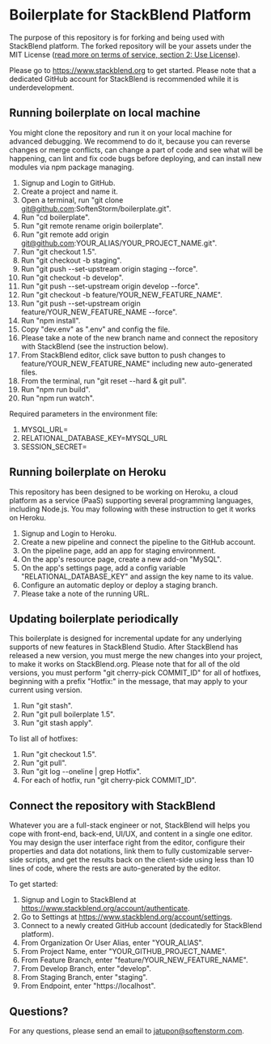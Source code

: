 # Boilerplate for StackBlend Platform

The purpose of this repository is for forking and being used with StackBlend platform. The forked repository will be your assets under the MIT License ([read more on terms of service, section 2: Use License](https://www.softenstorm.com/stackblend-policy-and-terms)).

Please go to https://www.stackblend.org to get started. Please note that a dedicated GitHub account for StackBlend is recommended while it is underdevelopment.

## Running boilerplate on local machine

You might clone the repository and run it on your local machine for advanced debugging. We recommend to do it, because you can reverse changes or merge conflicts, can change a part of code and see what will be happening, can lint and fix code bugs before deploying, and can install new modules via npm package managing.

1. Signup and Login to GitHub.
2. Create a project and name it.
3. Open a terminal, run "git clone git@github.com:SoftenStorm/boilerplate.git".
4. Run "cd boilerplate".
5. Run "git remote rename origin boilerplate".
6. Run "git remote add origin git@github.com:YOUR_ALIAS/YOUR_PROJECT_NAME.git".
7. Run "git checkout 1.5".
8. Run "git checkout -b staging".
9. Run "git push --set-upstream origin staging --force".
10. Run "git checkout -b develop".
11. Run "git push --set-upstream origin develop --force".
12. Run "git checkout -b feature/YOUR_NEW_FEATURE_NAME".
13. Run "git push --set-upstream origin feature/YOUR_NEW_FEATURE_NAME --force".
14. Run "npm install".
15. Copy "dev.env" as ".env" and config the file.
16. Please take a note of the new branch name and connect the repository with StackBlend (see the instruction below).
17. From StackBlend editor, click save button to push changes to feature/YOUR_NEW_FEATURE_NAME" including new auto-generated files.
18. From the terminal, run "git reset --hard & git pull".
19. Run "npm run build".
20. Run "npm run watch".

Required parameters in the environment file:

1. MYSQL_URL=
2. RELATIONAL_DATABASE_KEY=MYSQL_URL
3. SESSION_SECRET=

## Running boilerplate on Heroku

This repository has been designed to be working on Heroku, a cloud platform as a service (PaaS) supporting several programming languages, including Node.js. You may following with these instruction to get it works on Heroku.

1. Signup and Login to Heroku.
2. Create a new pipeline and connect the pipeline to the GitHub account.
3. On the pipeline page, add an app for staging environment.
4. On the app's resource page, create a new add-on "MySQL".
5. On the app's settings page, add a config variable "RELATIONAL_DATABASE_KEY" and assign the key name to its value.
6. Configure an automatic deploy or deploy a staging branch.
7. Please take a note of the running URL.

## Updating boilerplate periodically

This boilerplate is designed for incremental update for any underlying supports of new features in StackBlend Studio. After StackBlend has released a new version, you must merge the new changes into your project, to make it works on StackBlend.org. Please note that for all of the old versions, you must perform "git cherry-pick COMMIT_ID" for all of hotfixes, beginning with a prefix "Hotfix:" in the message, that may apply to your current using version.

1. Run "git stash".
2. Run "git pull boilerplate 1.5".
3. Run "git stash apply".

To list all of hotfixes:

1. Run "git checkout 1.5".
2. Run "git pull".
3. Run "git log --oneline | grep Hotfix".
4. For each of hotfix, run "git cherry-pick COMMIT_ID".

## Connect the repository with StackBlend

Whatever you are a full-stack engineer or not, StackBlend will helps you cope with front-end, back-end, UI/UX, and content in a single one editor. You may design the user interface right from the editor, configure their properties and data dot notations, link them to fully customizable server-side scripts, and get the results back on the client-side using less than 10 lines of code, where the rests are auto-generated by the editor.

To get started:

1. Signup and Login to StackBlend at https://www.stackblend.org/account/authenticate.
2. Go to Settings at https://www.stackblend.org/account/settings.
3. Connect to a newly created GitHub account (dedicatedly for StackBlend platform).
4. From Organization Or User Alias, enter "YOUR_ALIAS".
5. From Project Name, enter "YOUR_GITHUB_PROJECT_NAME".
6. From Feature Branch, enter "feature/YOUR_NEW_FEATURE_NAME".
7. From Develop Branch, enter "develop".
8. From Staging Branch, enter "staging".
9. From Endpoint, enter "https://localhost".

## Questions?

For any questions, please send an email to [jatupon@softenstorm.com](mailto:jatupon@softenstorm.com).
